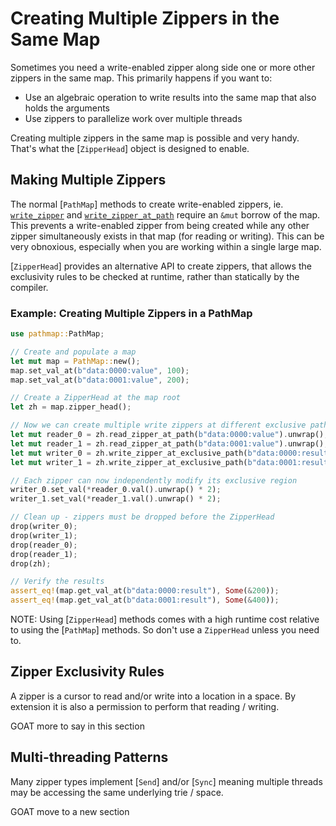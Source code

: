 # Creating Multiple Zippers in the Same Map
Sometimes you need a write-enabled zipper along side one or more other zippers in the same map.  This primarily happens if you want to:

* Use an algebraic operation to write results into the same map that also holds the arguments
* Use zippers to parallelize work over multiple threads

Creating multiple zippers in the same map is possible and very handy.  That's what the [`ZipperHead`] object is designed to enable.

## Making Multiple Zippers
The normal [`PathMap`] methods to create write-enabled zippers, ie. [`write_zipper`](PathMap::write_zipper) and [`write_zipper_at_path`](PathMap::write_zipper_at_path) require an `&mut` borrow of the map.  This prevents a write-enabled zipper from being created while any other zipper simultaneously exists in that map (for reading or writing).  This can be very obnoxious, especially when you are working within a single large map.

[`ZipperHead`] provides an alternative API to create zippers, that allows the exclusivity rules to be checked at runtime, rather than statically by the compiler.

### Example: Creating Multiple Zippers in a PathMap

```rust
use pathmap::PathMap;

// Create and populate a map
let mut map = PathMap::new();
map.set_val_at(b"data:0000:value", 100);
map.set_val_at(b"data:0001:value", 200);

// Create a ZipperHead at the map root
let zh = map.zipper_head();

// Now we can create multiple write zippers at different exclusive paths
let mut reader_0 = zh.read_zipper_at_path(b"data:0000:value").unwrap();
let mut reader_1 = zh.read_zipper_at_path(b"data:0001:value").unwrap();
let mut writer_0 = zh.write_zipper_at_exclusive_path(b"data:0000:result").unwrap();
let mut writer_1 = zh.write_zipper_at_exclusive_path(b"data:0001:result").unwrap();

// Each zipper can now independently modify its exclusive region
writer_0.set_val(*reader_0.val().unwrap() * 2);
writer_1.set_val(*reader_1.val().unwrap() * 2);

// Clean up - zippers must be dropped before the ZipperHead
drop(writer_0);
drop(writer_1);
drop(reader_0);
drop(reader_1);
drop(zh);

// Verify the results
assert_eq!(map.get_val_at(b"data:0000:result"), Some(&200));
assert_eq!(map.get_val_at(b"data:0001:result"), Some(&400));
```

NOTE: Using [`ZipperHead`] methods comes with a high runtime cost relative to using the [`PathMap`] methods.  So don't use a `ZipperHead` unless you need to.

## Zipper Exclusivity Rules


A zipper is a cursor to read and/or write into a location in a space.  By extension it is also a permission to perform that reading / writing.  

GOAT more to say in this section

## Multi-threading Patterns

Many zipper types implement [`Send`] and/or [`Sync`] meaning multiple threads may be accessing the same underlying trie / space.

GOAT move to a new section